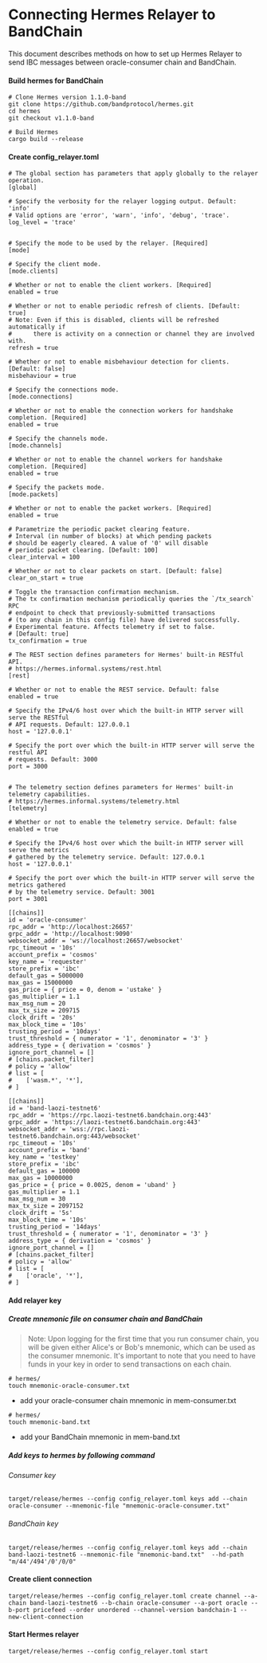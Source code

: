 # Connecting Hermes Relayer to BandChain
This document describes methods on how to set up Hermes Relayer to send IBC messages between oracle-consumer chain and BandChain.

#### Build hermes for BandChain

```
# Clone Hermes version 1.1.0-band
git clone https://github.com/bandprotocol/hermes.git
cd hermes
git checkout v1.1.0-band

# Build Hermes
cargo build --release
```

#### Create config_relayer.toml
```
# The global section has parameters that apply globally to the relayer operation.
[global]

# Specify the verbosity for the relayer logging output. Default: 'info'
# Valid options are 'error', 'warn', 'info', 'debug', 'trace'.
log_level = 'trace'


# Specify the mode to be used by the relayer. [Required]
[mode]

# Specify the client mode.
[mode.clients]

# Whether or not to enable the client workers. [Required]
enabled = true

# Whether or not to enable periodic refresh of clients. [Default: true]
# Note: Even if this is disabled, clients will be refreshed automatically if
#      there is activity on a connection or channel they are involved with.
refresh = true

# Whether or not to enable misbehaviour detection for clients. [Default: false]
misbehaviour = true

# Specify the connections mode.
[mode.connections]

# Whether or not to enable the connection workers for handshake completion. [Required]
enabled = true

# Specify the channels mode.
[mode.channels]

# Whether or not to enable the channel workers for handshake completion. [Required]
enabled = true

# Specify the packets mode.
[mode.packets]

# Whether or not to enable the packet workers. [Required]
enabled = true

# Parametrize the periodic packet clearing feature.
# Interval (in number of blocks) at which pending packets
# should be eagerly cleared. A value of '0' will disable
# periodic packet clearing. [Default: 100]
clear_interval = 100

# Whether or not to clear packets on start. [Default: false]
clear_on_start = true

# Toggle the transaction confirmation mechanism.
# The tx confirmation mechanism periodically queries the `/tx_search` RPC
# endpoint to check that previously-submitted transactions
# (to any chain in this config file) have delivered successfully.
# Experimental feature. Affects telemetry if set to false.
# [Default: true]
tx_confirmation = true

# The REST section defines parameters for Hermes' built-in RESTful API.
# https://hermes.informal.systems/rest.html
[rest]

# Whether or not to enable the REST service. Default: false
enabled = true

# Specify the IPv4/6 host over which the built-in HTTP server will serve the RESTful
# API requests. Default: 127.0.0.1
host = '127.0.0.1'

# Specify the port over which the built-in HTTP server will serve the restful API
# requests. Default: 3000
port = 3000


# The telemetry section defines parameters for Hermes' built-in telemetry capabilities.
# https://hermes.informal.systems/telemetry.html
[telemetry]

# Whether or not to enable the telemetry service. Default: false
enabled = true

# Specify the IPv4/6 host over which the built-in HTTP server will serve the metrics
# gathered by the telemetry service. Default: 127.0.0.1
host = '127.0.0.1'

# Specify the port over which the built-in HTTP server will serve the metrics gathered
# by the telemetry service. Default: 3001
port = 3001

[[chains]]
id = 'oracle-consumer'
rpc_addr = 'http://localhost:26657'
grpc_addr = 'http://localhost:9090'
websocket_addr = 'ws://localhost:26657/websocket'
rpc_timeout = '10s'
account_prefix = 'cosmos'
key_name = 'requester'
store_prefix = 'ibc'
default_gas = 5000000
max_gas = 15000000
gas_price = { price = 0, denom = 'ustake' }
gas_multiplier = 1.1
max_msg_num = 20
max_tx_size = 209715
clock_drift = '20s'
max_block_time = '10s'
trusting_period = '10days'
trust_threshold = { numerator = '1', denominator = '3' }
address_type = { derivation = 'cosmos' }
ignore_port_channel = []
# [chains.packet_filter]
# policy = 'allow'
# list = [
#    ['wasm.*', '*'],
# ]

[[chains]]
id = 'band-laozi-testnet6'
rpc_addr = 'https://rpc.laozi-testnet6.bandchain.org:443'
grpc_addr = 'https://laozi-testnet6.bandchain.org:443'
websocket_addr = 'wss://rpc.laozi-testnet6.bandchain.org:443/websocket'
rpc_timeout = '10s'
account_prefix = 'band'
key_name = 'testkey'
store_prefix = 'ibc'
default_gas = 100000
max_gas = 10000000
gas_price = { price = 0.0025, denom = 'uband' }
gas_multiplier = 1.1
max_msg_num = 30
max_tx_size = 2097152
clock_drift = '5s'
max_block_time = '10s'
trusting_period = '14days'
trust_threshold = { numerator = '1', denominator = '3' }
address_type = { derivation = 'cosmos' }
ignore_port_channel = []
# [chains.packet_filter]
# policy = 'allow'
# list = [
#    ['oracle', '*'],
# ]
```

#### Add relayer key

##### Create mnemonic file on consumer chain and BandChain
> Note: Upon logging for the first time that you run consumer chain, you will be given either Alice's or Bob's mnemonic, which can be used as the consumer mnemonic. It's important to note that you need to have funds in your key in order to send transactions on each chain.

```
# hermes/
touch mnemonic-oracle-consumer.txt
```
- add your oracle-consumer chain mnemonic in mem-consumer.txt

```
# hermes/
touch mnemonic-band.txt
```
- add your BandChain mnemonic in mem-band.txt

##### Add keys to hermes by following command

###### Consumer key

```
target/release/hermes --config config_relayer.toml keys add --chain oracle-consumer --mnemonic-file "mnemonic-oracle-consumer.txt"
```

###### BandChain key

```
target/release/hermes --config config_relayer.toml keys add --chain band-laozi-testnet6 --mnemonic-file "mnemonic-band.txt"  --hd-path "m/44'/494'/0'/0/0"
```

#### Create client connection

```
target/release/hermes --config config_relayer.toml create channel --a-chain band-laozi-testnet6 --b-chain oracle-consumer --a-port oracle --b-port pricefeed --order unordered --channel-version bandchain-1 --new-client-connection
```

#### Start Hermes relayer

```
target/release/hermes --config config_relayer.toml start
```
